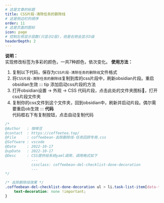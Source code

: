 ```yaml
---
# 这是文章的标题
title: CSS片段-清除任务的删除线
# 这是侧边栏的顺序
order: 11
# 这是页面的图标
icon: page
# 控制左侧显示层数(只显示2层)，但是右侧会显示3级
headerDepth: 2
---
```

**说明：**  
实现修改标签为多彩的颜色，一共7种颜色，依次变化。
**使用方法：**  
1. 复制以下代码，保存为`CSS片段-清除任务的删除线`文件格式
2. 将`CSS片段-清除任务的删除线`复制到库的css片段中，刷新obsidian片段。重启obsidian生效
::: tip 添加启动css片段的方法
1. 打开obsidian设置 → 外观 → CSS 代码片段，点击此处的文件夹图标📁，打开css片段文件夹
2. 复制你的css文件到这个文件夹，回到obsidian中，刷新并启动片段。偶尔需要重启ob生效
:::
**代码**  
代码框右下有复制按钮，点击自动复制代码


```css
/* 
@Author   : 咖啡豆
@contact  : https://coffeetea.top/
@File     : coffeebean-去除删除线-任务回顾专用.css
@Software : vscode
@Date     : 2022-10-17
@upDate   : 2022-10-17
@Desc     : CSS提供给系统yaml调用，调用格式如下
            ---
            cssclass: coffeebean-del-checklist-done-decoration
            ---
*/

/* 去除删除线效果 */
.coffeebean-del-checklist-done-decoration ul > li.task-list-item[data-task="x"], ul > li.task-list-item[data-task="X"]{
    text-decoration: none !important;
}
```
